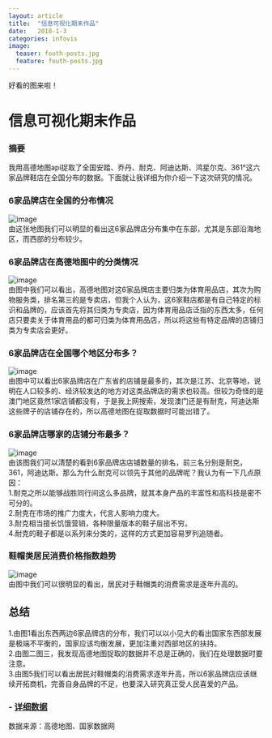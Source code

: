 ```yaml
---
layout: article
title:  "信息可视化期末作品"
date:   2018-1-3
categories: infovis
image:
  teaser: fouth-posts.jpg
  feature: fouth-posts.jpg
---
```

好看的图来啦！






# 信息可视化期末作品
### 摘要  
我用高德地图api捉取了全国安踏、乔丹、耐克、阿迪达斯、鸿星尔克、361°这六家品牌鞋店在全国分布的数据。下面就让我详细为你介绍一下这次研究的情况。
### 6家品牌店在全国的分布情况
![image](http://ww4.sinaimg.cn/large/0060lm7Tly1fn4a9sdq5fj30ha09ugoj.jpg)  
由这张地图我们可以明显的看出这6家品牌店分布集中在东部，尤其是东部沿海地区，而西部的分布较少。  
### 6家品牌店在高德地图中的分类情况  
![image](![pAuo7R.png](https://s1.ax1x.com/2018/01/05/pAuo7R.png))  
由图中我们可以看出，高德地图对这6家品牌店主要归类为体育用品店，其次为购物服务类，排名第三的是专卖店，但我个人认为，这6家鞋店都是有自己特定的标识和品牌的，应该首先将其归类为专卖店，因为体育用品店泛指的东西太多，任何店只要卖关于体育用品的都可归类为体育用品店，所以将这些有特定品牌的店铺归类为专卖店会更好。  
### 6家品牌店在全国哪个地区分布多？  
![image](http://ww1.sinaimg.cn/large/0060lm7Tly1fn4abmdn66j30o50dpdhj.jpg)  
由图中可以看出6家品牌店在广东省的店铺是最多的，其次是江苏、北京等地，说明在人口较多的、经济较发达的地方对这类品牌店的需求也较高。但较为奇怪的是澳门地区竟然1家店铺都没有，于是我上网搜索，发现澳门还是有耐克，阿迪达斯这些牌子的店铺存在的，所以高德地图在捉取数据时可能出错了。  
### 6家品牌店哪家的店铺分布最多？  
![image](http://ww4.sinaimg.cn/large/0060lm7Tly1fn4abrj1xqj30hj082jrt.jpg)  
由该图我们可以清楚的看到6家品牌店店铺数量的排名，前三名分别是耐克，361，阿迪达斯。那么为什么耐克可以领先于其他的品牌呢？我认为有一下几点原因：  
1.耐克之所以能够战胜同行间这么多品牌，就其本身产品的丰富性和高科技是密不可分的。  
2.耐克在市场的推广力度大，代言人影响力度大。  
3.耐克相当擅长饥饿营销，各种限量版本的鞋子层出不穷。  
4.耐克的鞋子都是以系列来分类的，这样的方式更加容易罗列追随者。  
### 鞋帽类居民消费价格指数趋势  
![image](http://ww3.sinaimg.cn/large/0060lm7Tly1fn3tsf62fwj30r00chwfg.jpg)  
由图中我们可以很明显的看出，居民对于鞋帽类的消费需求是逐年升高的。  
## 总结
1.由图1看出东西两边6家品牌店的分布，我们可以以小见大的看出国家东西部发展是极端不平衡的，国家应该均衡发展，更加注重对西部地区的扶持。  
2.由图二图三，我发现高德地图捉取的数据并不总是正确的，我们在处理数据时要注意。  
3.由图5我们可以看出居民对鞋帽类的消费需求逐年升高，所以6家品牌店应该继续开拓商机，完善自身品牌的不足，也要深入研究真正受人民喜爱的产品。   
### - [详细数据](https://public.tableau.com/profile/.79801561#!/vizhome/6_221/1 )  

数据来源：高德地图、国家数据网  

